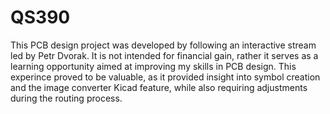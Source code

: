 # QS390
This PCB design project was developed by following an interactive stream led by Petr Dvorak. It is not intended for financial gain,
rather it serves as a learning opportunity aimed at improving my skills in PCB design. This experince proved to be valuable, as it
provided insight into symbol creation and the image converter Kicad feature, while also requiring adjustments during the routing process.
